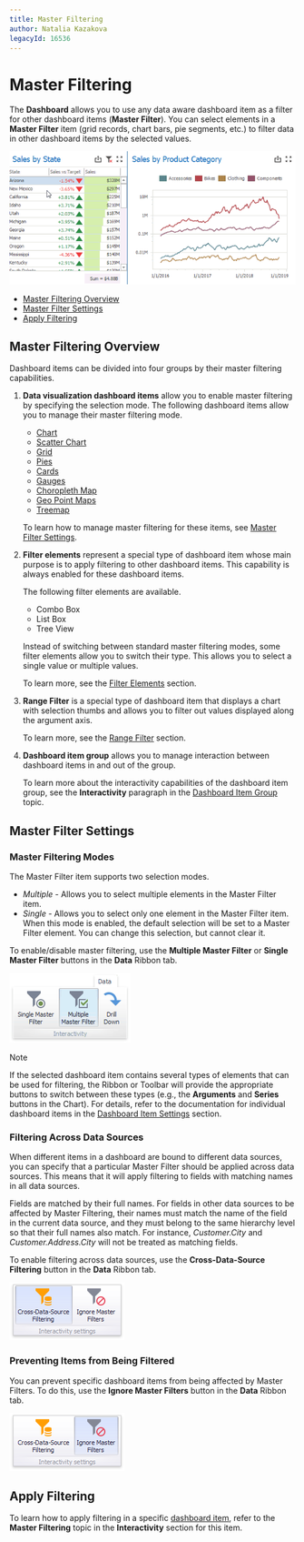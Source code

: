 ```yaml
---
title: Master Filtering
author: Natalia Kazakova
legacyId: 16536
---
```

# Master Filtering
The **Dashboard** allows you to use any data aware dashboard item as a filter for other dashboard items (**Master Filter**). You can select elements in a **Master Filter** item (grid records, chart bars, pie segments, etc.) to filter data in other dashboard items by the selected values.

![MainFeatures_MasterFiltering_Win](../../../images/img25347.gif)
* [Master Filtering Overview](#master-filtering-overview)
* [Master Filter Settings](#master-filter-settings)
* [Apply Filtering](#apply-filtering)

## Master Filtering Overview
Dashboard items can be divided into four groups by their master filtering capabilities.
1. **Data visualization dashboard items** allow you to enable master filtering by specifying the selection mode. The following dashboard items allow you to manage their master filtering mode.
	* [Chart](../dashboard-item-settings/chart.md)
	* [Scatter Chart](../dashboard-item-settings/scatter-chart.md)
	* [Grid](../dashboard-item-settings/grid.md)
	* [Pies](../dashboard-item-settings/pies.md)
	* [Cards](../dashboard-item-settings/cards.md)
	* [Gauges](../dashboard-item-settings/gauges.md)
	* [Choropleth Map](../dashboard-item-settings/choropleth-map.md)
	* [Geo Point Maps](../dashboard-item-settings/geo-point-maps.md)
	* [Treemap](../dashboard-item-settings/treemap.md)
	
	To learn how to manage master filtering for these items, see [Master Filter Settings](#master-filter-settings).
2. **Filter elements** represent a special type of dashboard item whose main purpose is to apply filtering to other dashboard items. This capability is always enabled for these dashboard items.
	
	The following filter elements are available.
	* Combo Box
	* List Box
	* Tree View
	
	Instead of switching between standard master filtering modes, some filter elements allow you to switch their type. This allows you to select a single value or multiple values.
	
	To learn more, see the [Filter Elements](../dashboard-item-settings/filter-elements.md) section.
3. **Range Filter** is a special type of dashboard item that displays a chart with selection thumbs and allows you to filter out values displayed along the argument axis.
	
	To learn more, see the [Range Filter](../dashboard-item-settings/range-filter.md) section.
4. **Dashboard item group** allows you to manage interaction between dashboard items in and out of the group.
	
	To learn more about the interactivity capabilities of the dashboard item group, see the **Interactivity** paragraph in the [Dashboard Item Group](../dashboard-item-settings/dashboard-item-group.md) topic.

## Master Filter Settings
### Master Filtering Modes

The Master Filter item supports two selection modes.
* _Multiple_ - Allows you to select multiple elements in the Master Filter item.
* _Single_ - Allows you to select only one element in the Master Filter item. When this mode is enabled, the default selection will be set to a Master Filter element. You can change this selection, but cannot clear it.

To enable/disable master filtering, use the **Multiple Master Filter** or **Single Master Filter** buttons in the **Data** Ribbon tab.

![DataShaping_Interactivity_MultipleMasterFilter_Ribbon](../../../images/img21845.png)

> [!NOTE]
> If the selected dashboard item contains several types of elements that can be used for filtering, the Ribbon or Toolbar will provide the appropriate buttons to switch between these types (e.g., the **Arguments** and **Series** buttons in the Chart). For details, refer to the documentation for individual dashboard items in the [Dashboard Item Settings](../dashboard-item-settings.md) section.

### Filtering Across Data Sources

When different items in a dashboard are bound to different data sources, you can specify that a particular Master Filter should be applied across data sources. This means that it will apply filtering to fields with matching names in all data sources.

Fields are matched by their full names. For fields in other data sources to be affected by Master Filtering, their names must match the name of the field in the current data source, and they must belong to the same hierarchy level so that their full names also match. For instance, _Customer.City_ and _Customer.Address.City_ will not be treated as matching fields.

To enable filtering across data sources, use the **Cross-Data-Source Filtering** button in the **Data** Ribbon tab.

![DataShaping_Interactivity_MasterFilter_CrossDataSource_Ribbon](../../../images/img19416.png)

### Preventing Items from Being Filtered

You can prevent specific dashboard items from being affected by Master Filters. To do this, use the **Ignore Master Filters** button in the **Data** Ribbon tab.

![DataShaping_Interactivity_MasterFilter_Ignore_Ribbon](../../../images/img19417.png)

## <a name="apply-filtering"/>Apply Filtering
To learn how to apply filtering in a specific [dashboard item](../dashboard-item-settings.md), refer to the **Master Filtering** topic in the **Interactivity** section for this item.